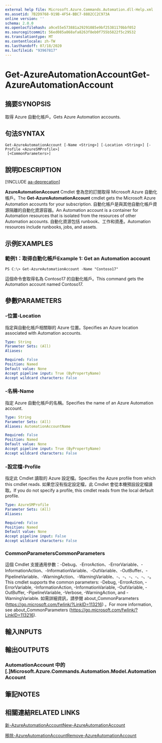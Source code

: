 ```yaml
---
external help file: Microsoft.Azure.Commands.Automation.dll-Help.xml
ms.assetid: 7B2D9768-919B-4F54-BBC7-8882CC2C973A
online version: ''
schema: 2.0.0
ms.openlocfilehash: a9ce55e573881a29291085e9bf25381170bbf052
ms.sourcegitcommit: 56ed085a868afa8263f8eb0f755b5822f5c29532
ms.translationtype: MT
ms.contentlocale: zh-TW
ms.lasthandoff: 07/18/2020
ms.locfileid: "93967817"
---
```

# <span data-ttu-id="aaa37-101">Get-AzureAutomationAccount</span><span class="sxs-lookup"><span data-stu-id="aaa37-101">Get-AzureAutomationAccount</span></span>

## <span data-ttu-id="aaa37-102">摘要</span><span class="sxs-lookup"><span data-stu-id="aaa37-102">SYNOPSIS</span></span>

<span data-ttu-id="aaa37-103">取得 Azure 自動化帳戶。</span><span class="sxs-lookup"><span data-stu-id="aaa37-103">Gets Azure Automation accounts.</span></span>

## <span data-ttu-id="aaa37-104">句法</span><span class="sxs-lookup"><span data-stu-id="aaa37-104">SYNTAX</span></span>

```
Get-AzureAutomationAccount [-Name <String>] [-Location <String>] [-Profile <AzureSMProfile>]
 [<CommonParameters>]
```

## <span data-ttu-id="aaa37-105">說明</span><span class="sxs-lookup"><span data-stu-id="aaa37-105">DESCRIPTION</span></span>

[!INCLUDE [aa-deprecation](../include/aa-deprecation.md)]

<span data-ttu-id="aaa37-106">**AzureAutomationAccount** Cmdlet 會為您的訂閱取得 Microsoft Azure 自動化帳戶。</span><span class="sxs-lookup"><span data-stu-id="aaa37-106">The **Get-AzureAutomationAccount** cmdlet gets the Microsoft Azure Automation accounts for your subscription.</span></span>
<span data-ttu-id="aaa37-107">自動化帳戶是與其他自動化帳戶資源隔離的自動化資源容器。</span><span class="sxs-lookup"><span data-stu-id="aaa37-107">An Automation account is a container for Automation resources that is isolated from the resources of other Automation accounts.</span></span>
<span data-ttu-id="aaa37-108">自動化資源包括 runbook、工作和資產。</span><span class="sxs-lookup"><span data-stu-id="aaa37-108">Automation resources include runbooks, jobs, and assets.</span></span>

## <span data-ttu-id="aaa37-109">示例</span><span class="sxs-lookup"><span data-stu-id="aaa37-109">EXAMPLES</span></span>

### <span data-ttu-id="aaa37-110">範例1：取得自動化帳戶</span><span class="sxs-lookup"><span data-stu-id="aaa37-110">Example 1: Get an Automation account</span></span>
```
PS C:\> Get-AzureAutomationAccount -Name "Contoso17"
```

<span data-ttu-id="aaa37-111">這個命令會取得名為 Contoso17 的自動化帳戶。</span><span class="sxs-lookup"><span data-stu-id="aaa37-111">This command gets the Automation account named Contoso17.</span></span>

## <span data-ttu-id="aaa37-112">參數</span><span class="sxs-lookup"><span data-stu-id="aaa37-112">PARAMETERS</span></span>

### <span data-ttu-id="aaa37-113">-位置</span><span class="sxs-lookup"><span data-stu-id="aaa37-113">-Location</span></span>
<span data-ttu-id="aaa37-114">指定與自動化帳戶相關聯的 Azure 位置。</span><span class="sxs-lookup"><span data-stu-id="aaa37-114">Specifies an Azure location associated with Automation accounts.</span></span>

```yaml
Type: String
Parameter Sets: (All)
Aliases: 

Required: False
Position: Named
Default value: None
Accept pipeline input: True (ByPropertyName)
Accept wildcard characters: False
```

### <span data-ttu-id="aaa37-115">-名稱</span><span class="sxs-lookup"><span data-stu-id="aaa37-115">-Name</span></span>
<span data-ttu-id="aaa37-116">指定 Azure 自動化帳戶的名稱。</span><span class="sxs-lookup"><span data-stu-id="aaa37-116">Specifies the name of an Azure Automation account.</span></span>

```yaml
Type: String
Parameter Sets: (All)
Aliases: AutomationAccountName

Required: False
Position: Named
Default value: None
Accept pipeline input: True (ByPropertyName)
Accept wildcard characters: False
```

### <span data-ttu-id="aaa37-117">-設定檔</span><span class="sxs-lookup"><span data-stu-id="aaa37-117">-Profile</span></span>
<span data-ttu-id="aaa37-118">指定此 Cmdlet 讀取的 Azure 設定檔。</span><span class="sxs-lookup"><span data-stu-id="aaa37-118">Specifies the Azure profile from which this cmdlet reads.</span></span>
<span data-ttu-id="aaa37-119">如果您沒有指定設定檔，此 Cmdlet 會從本機預設設定檔讀取。</span><span class="sxs-lookup"><span data-stu-id="aaa37-119">If you do not specify a profile, this cmdlet reads from the local default profile.</span></span>

```yaml
Type: AzureSMProfile
Parameter Sets: (All)
Aliases: 

Required: False
Position: Named
Default value: None
Accept pipeline input: False
Accept wildcard characters: False
```

### <span data-ttu-id="aaa37-120">CommonParameters</span><span class="sxs-lookup"><span data-stu-id="aaa37-120">CommonParameters</span></span>
<span data-ttu-id="aaa37-121">這個 Cmdlet 支援通用參數：-Debug、-ErrorAction、-ErrorVariable、-InformationAction、-InformationVariable、-OutVariable、-OutBuffer、-PipelineVariable、-WarningAction、-WarningVariable、-、-、-、-、-、-。</span><span class="sxs-lookup"><span data-stu-id="aaa37-121">This cmdlet supports the common parameters: -Debug, -ErrorAction, -ErrorVariable, -InformationAction, -InformationVariable, -OutVariable, -OutBuffer, -PipelineVariable, -Verbose, -WarningAction, and -WarningVariable.</span></span> <span data-ttu-id="aaa37-122">如需詳細資訊，請參閱 about_CommonParameters (https://go.microsoft.com/fwlink/?LinkID=113216) 。</span><span class="sxs-lookup"><span data-stu-id="aaa37-122">For more information, see about_CommonParameters (https://go.microsoft.com/fwlink/?LinkID=113216).</span></span>

## <span data-ttu-id="aaa37-123">輸入</span><span class="sxs-lookup"><span data-stu-id="aaa37-123">INPUTS</span></span>

## <span data-ttu-id="aaa37-124">輸出</span><span class="sxs-lookup"><span data-stu-id="aaa37-124">OUTPUTS</span></span>

### <span data-ttu-id="aaa37-125">AutomationAccount 中的 [.]</span><span class="sxs-lookup"><span data-stu-id="aaa37-125">Microsoft.Azure.Commands.Automation.Model.AutomationAccount</span></span>

## <span data-ttu-id="aaa37-126">筆記</span><span class="sxs-lookup"><span data-stu-id="aaa37-126">NOTES</span></span>

## <span data-ttu-id="aaa37-127">相關連結</span><span class="sxs-lookup"><span data-stu-id="aaa37-127">RELATED LINKS</span></span>

[<span data-ttu-id="aaa37-128">新-AzureAutomationAccount</span><span class="sxs-lookup"><span data-stu-id="aaa37-128">New-AzureAutomationAccount</span></span>](./New-AzureAutomationAccount.md)

[<span data-ttu-id="aaa37-129">移除-AzureAutomationAccount</span><span class="sxs-lookup"><span data-stu-id="aaa37-129">Remove-AzureAutomationAccount</span></span>](./Remove-AzureAutomationAccount.md)


